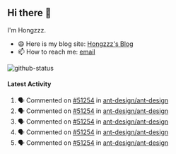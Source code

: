 ## Hi there 👋

I'm Hongzzz. 
- 😄 Here is my blog site: [Hongzzz's Blog](https://hongzzz.top/)
- 📫 How to reach me: [email](mailto:hongzzz@foxmail.com)

![github-status][github-status]

[github-status]: https://github-readme-stats.vercel.app/api?username=Hongzzz


#### Latest Activity

<!--START_SECTION:activity-->
1. 🗣 Commented on [#51254](https://github.com/ant-design/ant-design/pull/51254#issuecomment-2451222305) in [ant-design/ant-design](https://github.com/ant-design/ant-design)
2. 🗣 Commented on [#51254](https://github.com/ant-design/ant-design/pull/51254#issuecomment-2441036917) in [ant-design/ant-design](https://github.com/ant-design/ant-design)
3. 🗣 Commented on [#51254](https://github.com/ant-design/ant-design/pull/51254#issuecomment-2440985802) in [ant-design/ant-design](https://github.com/ant-design/ant-design)
4. 🗣 Commented on [#51254](https://github.com/ant-design/ant-design/pull/51254#issuecomment-2439650405) in [ant-design/ant-design](https://github.com/ant-design/ant-design)
5. 🗣 Commented on [#51254](https://github.com/ant-design/ant-design/pull/51254#issuecomment-2439646064) in [ant-design/ant-design](https://github.com/ant-design/ant-design)
<!--END_SECTION:activity-->
